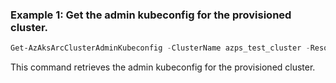 ### Example 1: Get the admin kubeconfig for the provisioned cluster. 
```powershell
Get-AzAksArcClusterAdminKubeconfig -ClusterName azps_test_cluster -ResourceGroupName azps_test_group
```

This command retrieves the admin kubeconfig for the provisioned cluster. 


